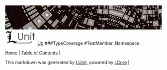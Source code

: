 ![](../Content/LUnit-banner-small.png "")
[<img align="right;" src="../Content/LUnit-logo-small.png">](../../README.md)
[Up](TypeCoverage.md)
###TypeCoverage
#TestMember_Namespace

[Home](../../README.md) | [Table of Contents](../../TableOfContents.md) | 


This markdown was generated by [LUnit](https://github.com/CodeSingularity/LUnit), powered by [LCore](https://github.com/CodeSingularity/LCore) | 

